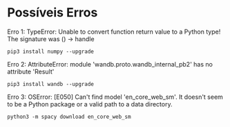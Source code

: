 
# Possíveis Erros

Erro 1: TypeError: Unable to convert function return value to a Python type! The signature was () -> handle

```
pip3 install numpy --upgrade
```

Erro 2: AttributeError: module 'wandb.proto.wandb_internal_pb2' has no attribute 'Result'

```
pip3 install wandb --upgrade
```


Erro 3: OSError: [E050] Can't find model 'en_core_web_sm'. It doesn't seem to be a Python package or a valid path to a data directory.

```
python3 -m spacy download en_core_web_sm
```

